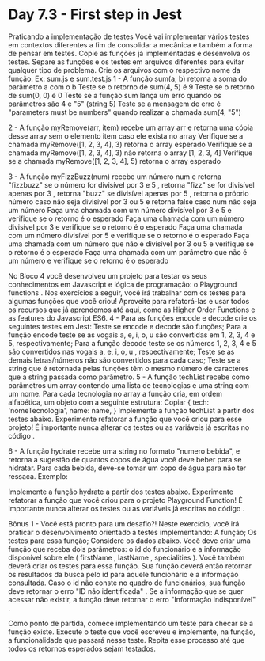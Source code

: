 # Day 7.3 - First step in Jest

Praticando a implementação de testes
Você vai implementar vários testes em contextos diferentes a fim de consolidar a mecânica e também a forma de pensar em testes.
Copie as funções já implementadas e desenvolva os testes. Separe as funções e os testes em arquivos diferentes para evitar qualquer tipo de problema.
Crie os arquivos com o respectivo nome da função. Ex: sum.js e sum.test.js
1 - A função sum(a, b) retorna a soma do parâmetro a com o b
Teste se o retorno de sum(4, 5) é 9
Teste se o retorno de sum(0, 0) é 0
Teste se a função sum lança um erro quando os parâmetros são 4 e "5" (string 5)
Teste se a mensagem de erro é "parameters must be numbers" quando realizar a chamada sum(4, "5")

2 - A função myRemove(arr, item) recebe um array arr e retorna uma cópia desse array sem o elemento item caso ele exista no array
Verifique se a chamada myRemove([1, 2, 3, 4], 3) retorna o array esperado
Verifique se a chamada myRemove([1, 2, 3, 4], 3) não retorna o array [1, 2, 3, 4]
Verifique se a chamada myRemove([1, 2, 3, 4], 5) retorna o array esperado

3 - A função myFizzBuzz(num) recebe um número num e retorna "fizzbuzz" se o número for divisível por 3 e 5 , retorna "fizz" se for divisível apenas por 3 , retorna "buzz" se divisível apenas por 5 , retorna o próprio número caso não seja divisível por 3 ou 5 e retorna false caso num não seja um número
Faça uma chamada com um número divisível por 3 e 5 e verifique se o retorno é o esperado
Faça uma chamada com um número divisível por 3 e verifique se o retorno é o esperado
Faça uma chamada com um número divisível por 5 e verifique se o retorno é o esperado
Faça uma chamada com um número que não é divisível por 3 ou 5 e verifique se o retorno é o esperado
Faça uma chamada com um parâmetro que não é um número e verifique se o retorno é o esperado

No Bloco 4 você desenvolveu um projeto para testar os seus conhecimentos em Javascript e lógica de programação: o Playground functions . Nos exercícios a seguir, você irá trabalhar com os testes para algumas funções que você criou! Aproveite para refatorá-las e usar todos os recursos que já aprendemos até aqui, como as Higher Order Functions e as features do Javascript ES6.
4 - Para as funções encode e decode crie os seguintes testes em Jest:
Teste se encode e decode são funções;
Para a função encode teste se as vogais a, e, i, o, u são convertidas em 1, 2, 3, 4 e 5, respectivamente;
Para a função decode teste se os números 1, 2, 3, 4 e 5 são convertidos nas vogais a, e, i, o, u , respectivamente;
Teste se as demais letras/números não são convertidos para cada caso;
Teste se a string que é retornada pelas funções têm o mesmo número de caracteres que a string passada como parâmetro.
5 - A função techList recebe como parâmetros um array contendo uma lista de tecnologias e uma string com um nome. Para cada tecnologia no array a função cria, em ordem alfabética, um objeto com a seguinte estrutura:
Copiar
{
  tech: 'nomeTecnologia',
  name: name,
}
Implemente a função techList a partir dos testes abaixo. Experimente refatorar a função que você criou para esse projeto! É importante nunca alterar os testes ou as variáveis já escritas no código .


6 - A função hydrate recebe uma string no formato "numero bebida", e retorna a sugestão de quantos copos de água você deve beber para se hidratar. Para cada bebida, deve-se tomar um copo de água para não ter ressaca. Exemplo:

Implemente a função hydrate a partir dos testes abaixo. Experimente refatorar a função que você criou para o projeto Playground Function! É importante nunca alterar os testes ou as variáveis já escritas no código .

Bônus
1 - Você está pronto para um desafio?! Neste exercício, você irá praticar o desenvolvimento orientado a testes implementando:
A função;
Os testes para essa função;
Considere os dados abaixo. Você deve criar uma função que receba dois parâmetros: o id do funcionário e a informação disponível sobre ele ( firstName , lastName , specialities ). Você também deverá criar os testes para essa função. Sua função deverá então retornar os resultados da busca pelo id para aquele funcionário e a informação consultada. Caso o id não conste no quadro de funcionários, sua função deve retornar o erro "ID não identificada" . Se a informação que se quer acessar não existir, a função deve retornar o erro "Informação indisponível" .

Como ponto de partida, comece implementando um teste para checar se a função existe. Execute o teste que você escreveu e implemente, na função, a funcionalidade que passará nesse teste. Repita esse processo até que todos os retornos esperados sejam testados.
